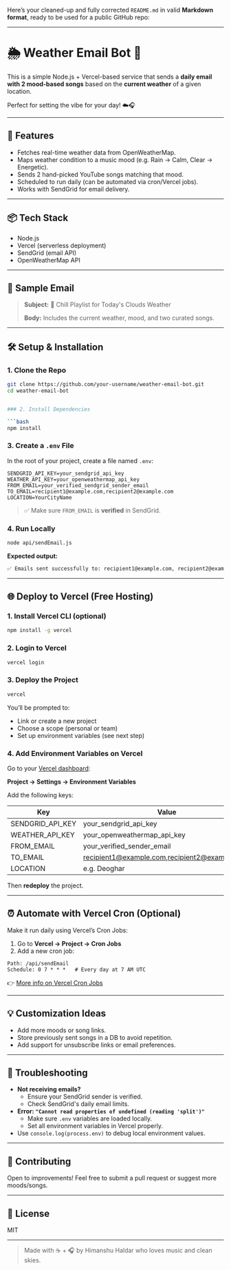 Here’s your cleaned-up and fully corrected `README.md` in valid **Markdown format**, ready to be used for a public GitHub repo:

---

# 🌦️ Weather Email Bot 🎵

This is a simple Node.js + Vercel-based service that sends a **daily email with 2 mood-based songs** based on the **current weather** of a given location.

Perfect for setting the vibe for your day! ☁️🎧

---

## 🚀 Features

- Fetches real-time weather data from OpenWeatherMap.
- Maps weather condition to a music mood (e.g. Rain → Calm, Clear → Energetic).
- Sends 2 hand-picked YouTube songs matching that mood.
- Scheduled to run daily (can be automated via cron/Vercel jobs).
- Works with SendGrid for email delivery.

---

## 📦 Tech Stack

- Node.js
- Vercel (serverless deployment)
- SendGrid (email API)
- OpenWeatherMap API

---

## 📸 Sample Email

> **Subject:** 🎵 Chill Playlist for Today's Clouds Weather  
>  
> **Body:** Includes the current weather, mood, and two curated songs.

---

## 🛠️ Setup & Installation

### 1. Clone the Repo

```bash
git clone https://github.com/your-username/weather-email-bot.git
cd weather-email-bot


### 2. Install Dependencies

```bash
npm install
```

### 3. Create a `.env` File

In the root of your project, create a file named `.env`:

```env
SENDGRID_API_KEY=your_sendgrid_api_key
WEATHER_API_KEY=your_openweathermap_api_key
FROM_EMAIL=your_verified_sendgrid_sender_email
TO_EMAIL=recipient1@example.com,recipient2@example.com
LOCATION=YourCityName
```

> ✅ Make sure `FROM_EMAIL` is **verified** in SendGrid.

### 4. Run Locally

```bash
node api/sendEmail.js
```

**Expected output:**

```bash
✅ Emails sent successfully to: recipient1@example.com, recipient2@example.com
```

---

## 🌐 Deploy to Vercel (Free Hosting)

### 1. Install Vercel CLI (optional)

```bash
npm install -g vercel
```

### 2. Login to Vercel

```bash
vercel login
```

### 3. Deploy the Project

```bash
vercel
```

You’ll be prompted to:

- Link or create a new project
- Choose a scope (personal or team)
- Set up environment variables (see next step)

### 4. Add Environment Variables on Vercel

Go to your [Vercel dashboard](https://vercel.com/dashboard):

**Project → Settings → Environment Variables**

Add the following keys:

| Key               | Value                          |
|------------------|--------------------------------|
| SENDGRID_API_KEY | your_sendgrid_api_key          |
| WEATHER_API_KEY  | your_openweathermap_api_key    |
| FROM_EMAIL       | your_verified_sender_email     |
| TO_EMAIL         | recipient1@example.com,recipient2@example.com |
| LOCATION         | e.g. Deoghar                   |

Then **redeploy** the project.

---

## ⏰ Automate with Vercel Cron (Optional)

Make it run daily using Vercel’s Cron Jobs:

1. Go to **Vercel → Project → Cron Jobs**
2. Add a new cron job:

```text
Path: /api/sendEmail
Schedule: 0 7 * * *   # Every day at 7 AM UTC
```

👉 [More info on Vercel Cron Jobs](https://vercel.com/docs/cron-jobs)

---

## 💡 Customization Ideas

- Add more moods or song links.
- Store previously sent songs in a DB to avoid repetition.
- Add support for unsubscribe links or email preferences.

---

## 🧪 Troubleshooting

- **Not receiving emails?**  
  - Ensure your SendGrid sender is verified.
  - Check SendGrid's daily email limits.
- **Error: `"Cannot read properties of undefined (reading 'split')"`**  
  - Make sure `.env` variables are loaded locally.
  - Set all environment variables in Vercel properly.
- Use `console.log(process.env)` to debug local environment values.

---

## 🤝 Contributing

Open to improvements! Feel free to submit a pull request or suggest more moods/songs.

---

## 📄 License

MIT

---

> Made with ☕ + 🎧 by Himanshu Haldar who loves music and clean skies.
